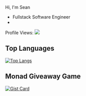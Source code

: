 Hi, I'm Sean

- Fullstack Software Engineer
- 

Profile Views: ![](https://komarev.com/ghpvc/?username=your-github-username&color=green)

## Top Languages
[![Top Langs](https://github-readme-stats.vercel.app/api/top-langs/?username=sm2828&layout=pie)](https://github.com/anuraghazra/github-readme-stats)
## Monad Giveaway Game
[![Gist Card](https://github-readme-stats.vercel.app/api/gist?id=bbfce31e0217a3689c8d961a356cb10d)](https://github.com/sm2828/monad-giveaway)
